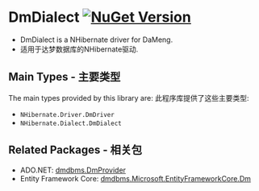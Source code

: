 # DmDialect [![NuGet Version](http://img.shields.io/nuget/v/dmdbms.DmDialect.svg?style=flat)](https://www.nuget.org/packages/dmdbms.DmDialect/)
* DmDialect is a NHibernate driver for DaMeng.
* 适用于达梦数据库的NHibernate驱动.

## Main Types - 主要类型

The main types provided by this library are:
此程序库提供了这些主要类型:

* `NHibernate.Driver.DmDriver`
* `NHibernate.Dialect.DmDialect`

## Related Packages - 相关包

* ADO.NET: [dmdbms.DmProvider](https://www.nuget.org/packages/dmdbms.DmProvider/)
* Entity Framework Core: [dmdbms.Microsoft.EntityFrameworkCore.Dm](https://www.nuget.org/packages/dmdbms.Microsoft.EntityFrameworkCore.Dm/)
